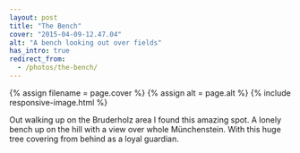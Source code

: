```yaml
---
layout: post
title: "The Bench"
cover: "2015-04-09-12.47.04"
alt: "A bench looking out over fields"
has_intro: true
redirect_from:
  - /photos/the-bench/
---
```


{% assign filename = page.cover %}
{% assign alt = page.alt %}
{% include responsive-image.html %}

Out walking up on the Bruderholz area I found this amazing spot. A lonely bench up on the hill with a view over whole Münchenstein. With this huge tree covering from behind as a loyal guardian.
